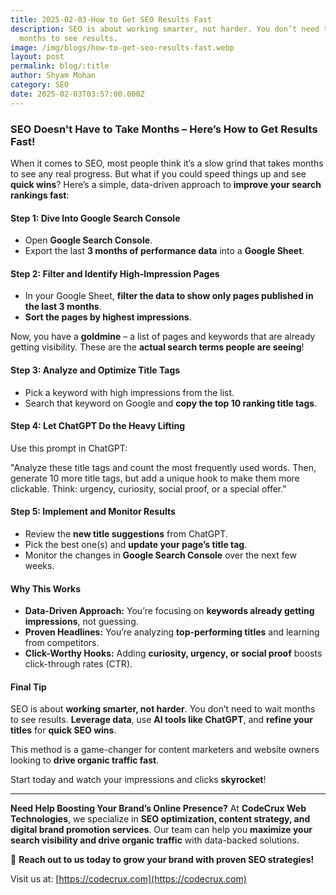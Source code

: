 ```yaml
---
title: 2025-02-03-How to Get SEO Results Fast
description: SEO is about working smarter, not harder. You don’t need to wait
  months to see results.
image: /img/blogs/how-to-get-seo-results-fast.webp
layout: post
permalink: blog/:title
author: Shyam Mohan
category: SEO
date: 2025-02-03T03:57:00.000Z
---
```

### SEO Doesn't Have to Take Months – Here’s How to Get Results Fast!

When it comes to SEO, most people think it’s a slow grind that takes months to see any real progress. But what if you could speed things up and see **quick wins**? Here’s a simple, data-driven approach to **improve your search rankings fast**:

#### Step 1: Dive Into Google Search Console
- Open **Google Search Console**.
- Export the last **3 months of performance data** into a **Google Sheet**.

#### Step 2: Filter and Identify High-Impression Pages
- In your Google Sheet, **filter the data to show only pages published in the last 3 months**.
- **Sort the pages by highest impressions**.

Now, you have a **goldmine** – a list of pages and keywords that are already getting visibility. These are the **actual search terms people are seeing**!

#### Step 3: Analyze and Optimize Title Tags
- Pick a keyword with high impressions from the list.
- Search that keyword on Google and **copy the top 10 ranking title tags**.

#### Step 4: Let ChatGPT Do the Heavy Lifting
Use this prompt in ChatGPT:

"Analyze these title tags and count the most frequently used words. Then, generate 10 more title tags, but add a unique hook to make them more clickable. Think: urgency, curiosity, social proof, or a special offer."

#### Step 5: Implement and Monitor Results
- Review the **new title suggestions** from ChatGPT.
- Pick the best one(s) and **update your page’s title tag**.
- Monitor the changes in **Google Search Console** over the next few weeks.

#### Why This Works
- **Data-Driven Approach:** You’re focusing on **keywords already getting impressions**, not guessing.
- **Proven Headlines:** You’re analyzing **top-performing titles** and learning from competitors.
- **Click-Worthy Hooks:** Adding **curiosity, urgency, or social proof** boosts click-through rates (CTR).

#### Final Tip
SEO is about **working smarter, not harder**. You don’t need to wait months to see results. **Leverage data**, use **AI tools like ChatGPT**, and **refine your titles** for **quick SEO wins**.

This method is a game-changer for content marketers and website owners looking to **drive organic traffic fast**.

Start today and watch your impressions and clicks **skyrocket**!

---

**Need Help Boosting Your Brand’s Online Presence?**
At **CodeCrux Web Technologies**, we specialize in **SEO optimization, content strategy, and digital brand promotion services**. Our team can help you **maximize your search visibility and drive organic traffic** with data-backed solutions.

📩 **Reach out to us today to grow your brand with proven SEO strategies!**

Visit us at: [https://codecrux.com](https://codecrux.com)


